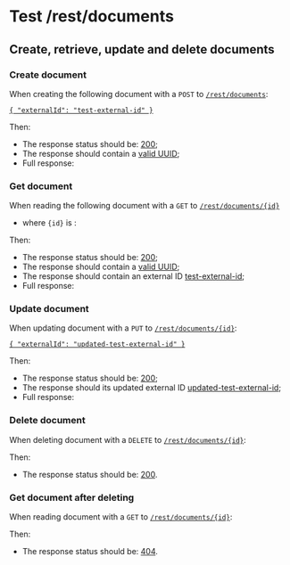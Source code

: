 # Test /rest/documents

## Create, retrieve, update and delete documents

### Create document
When creating the following document with a `POST` to [`/rest/documents`](- "#createEndpoint"):

[```{
  "externalId": "test-external-id"
}```](- "#newEntity")

[ ](- "#createResult=create(#createEndpoint, #newEntity)")

Then:

 - The response status should be: [200](- "?=#createResult.status");
 - The response should contain a [valid UUID](- "?=#createResult.validUuid");
 - Full response:
 
[ ](- "ext:embed=#createResult.body")

### Get document
When reading the following document with a `GET` to [`/rest/documents/{id}`](- "#getEndpoint") 

 - where `{id}` is [ ](- "c:echo=#createResult.id"):

[ ](- "#readResult=read(#getEndpoint, #createResult.id)")

Then:

 - The response status should be: [200](- "?=#readResult.status");
 - The response should contain a [valid UUID](- "?=#readResult.validUuid");
 - The response should contain an external ID [test-external-id](- "?=#readResult.externalId");
 - Full response:

[ ](- "ext:embed=#readResult.body")

### Update document
When updating document [ ](- "c:echo=#createResult.id") with a `PUT` to [`/rest/documents/{id}`](- "#updateEndpoint"):

[```{
  "externalId": "updated-test-external-id"
}```](- "#updatedEntity")


[ ](- "#updateResult=update(#updateEndpoint, #createResult.id, #updatedEntity)")

Then:

 - The response status should be: [200](- "?=#updateResult.status");
 - The response should its updated external ID [updated-test-external-id](- "?=#updateResult.externalId");
 - Full response:

[ ](- "ext:embed=#updateResult.body")

### Delete document
When deleting document [ ](- "c:echo=#createResult.id") with a `DELETE` to [`/rest/documents/{id}`](- "#deleteEndpoint"):

[ ](- "#deleteResult=delete(#deleteEndpoint, #createResult.id)")

Then:

 - The response status should be: [200](- "?=#deleteResult.status").

### Get document after deleting
When reading document [ ](- "c:echo=#createResult.id") with a `GET` to [`/rest/documents/{id}`](- "#getEndpoint"):

[ ](- "#readAfterDeleteResult=getAfterDelete(#getEndpoint, #createResult.id)")

Then:

 - The response status should be: [404](- "?=#readAfterDeleteResult.status").

